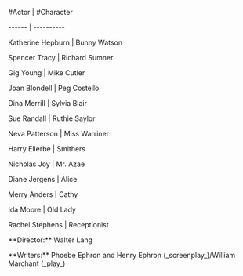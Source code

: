 \#Actor | \#Character

------ | ----------

Katherine Hepburn | Bunny Watson

Spencer Tracy | Richard Sumner

Gig Young | Mike Cutler

Joan Blondell | Peg Costello

Dina Merrill | Sylvia Blair

Sue Randall | Ruthie Saylor

Neva Patterson | Miss Warriner

Harry Ellerbe | Smithers

Nicholas Joy | Mr. Azae

Diane Jergens | Alice

Merry Anders | Cathy

Ida Moore | Old Lady

Rachel Stephens | Receptionist

\*\*Director:\*\* Walter Lang

\*\*Writers:\*\* Phoebe Ephron and Henry Ephron (\_screenplay\_)/William Marchant (\_play\_)
